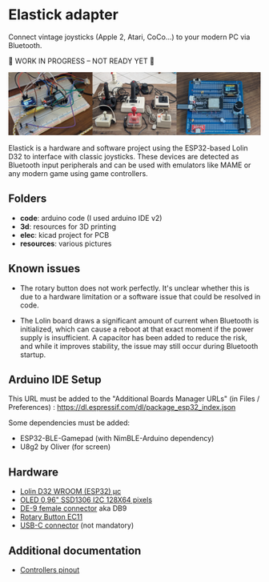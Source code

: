 # Elastick adapter

Connect vintage joysticks (Apple 2, Atari, CoCo...) to your modern PC via Bluetooth.

🚧 WORK IN PROGRESS – NOT READY YET 🚧

![preview.jpg](preview.jpg)

Elastick is a hardware and software project using the ESP32-based Lolin D32 to interface with classic joysticks. These devices are detected as Bluetooth input peripherals and can be used with emulators like MAME or any modern game using game controllers.

## Folders

- **code**: arduino code (I used arduino IDE v2)
- **3d**: resources for 3D printing
- **elec**: kicad project for PCB
- **resources**: various pictures

## Known issues

- The rotary button does not work perfectly. It's unclear whether this is due to a hardware limitation or a software issue that could be resolved in code.

- The Lolin board draws a significant amount of current when Bluetooth is initialized, which can cause a reboot at that exact moment if the power supply is insufficient. A capacitor has been added to reduce the risk, and while it improves stability, the issue may still occur during Bluetooth startup.

## Arduino IDE Setup

This URL must be added to the "Additional Boards Manager URLs" (in Files / Preferences) : https://dl.espressif.com/dl/package_esp32_index.json

Some dependencies must be added:

- ESP32-BLE-Gamepad (with NimBLE-Arduino dependency)
- U8g2 by Oliver (for screen)

## Hardware

- [Lolin D32 WROOM (ESP32) µc](https://fr.aliexpress.com/item/1005006233798203.html)
- [OLED 0,96" SSD1306 I2C 128X64 pixels](https://fr.aliexpress.com/item/1005004355547926.html)
- [DE-9 female connector](https://fr.aliexpress.com/item/1005006997365476.html) aka DB9
- [Rotary Button EC11](https://fr.aliexpress.com/item/1005007737001031.html)
- [USB-C connector](https://fr.aliexpress.com/item/1005008400775423.html) (not mandatory)

## Additional documentation

- [Controllers pinout](/resources/controllers_pinout.md)
